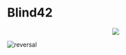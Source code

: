 # Blind42
<div align=center><img src="https://capsule-render.vercel.app/api?type=slice&color=gradient"></div>

![reversal](https://capsule-render.vercel.app/api?type=slice&color=gradient&text=%20asdf%20&height=200&fontAlign=70&fontAlignY=20&fontSize=56&rotate=20)
